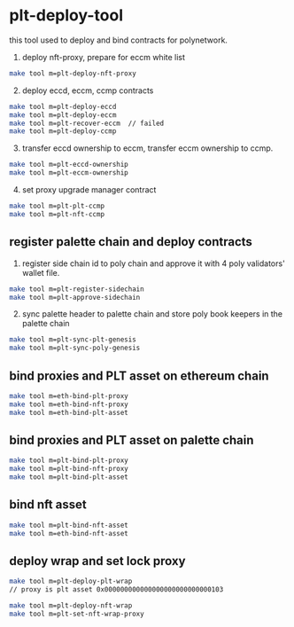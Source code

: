# plt-deploy-tool

this tool used to deploy and bind contracts for polynetwork.

1. deploy nft-proxy, prepare for eccm white list
```bash
make tool m=plt-deploy-nft-proxy
```

2. deploy eccd, eccm, ccmp contracts
```bash
make tool m=plt-deploy-eccd
make tool m=plt-deploy-eccm
make tool m=plt-recover-eccm  // failed
make tool m=plt-deploy-ccmp
```

3. transfer eccd ownership to eccm, transfer eccm ownership to ccmp.
```bash
make tool m=plt-eccd-ownership
make tool m=plt-eccm-ownership
```

4. set proxy upgrade manager contract
```bash
make tool m=plt-plt-ccmp
make tool m=plt-nft-ccmp
```

## register palette chain and deploy contracts
1. register side chain id to poly chain and approve it with 4 poly validators' wallet file.
```bash
make tool m=plt-register-sidechain
make tool m=plt-approve-sidechain
```

2. sync palette header to palette chain and store poly book keepers in the palette chain
```bash
make tool m=plt-sync-plt-genesis
make tool m=plt-sync-poly-genesis
```

## bind proxies and PLT asset on ethereum chain
```bash
make tool m=eth-bind-plt-proxy
make tool m=eth-bind-nft-proxy
make tool m=eth-bind-plt-asset
```

## bind proxies and PLT asset on palette chain
```bash
make tool m=plt-bind-plt-proxy
make tool m=plt-bind-nft-proxy
make tool m=plt-bind-plt-asset
```

## bind nft asset
```bash
make tool m=plt-bind-nft-asset
make tool m=eth-bind-nft-asset
```

## deploy wrap and set lock proxy
```bash
make tool m=plt-deploy-plt-wrap  
// proxy is plt asset 0x000000000000000000000000000103

make tool m=plt-deploy-nft-wrap
make tool m=plt-set-nft-wrap-proxy
```